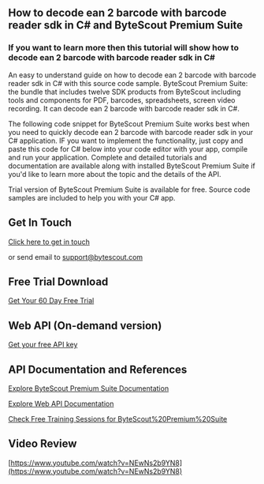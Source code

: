 ## How to decode ean 2 barcode with barcode reader sdk in C# and ByteScout Premium Suite

### If you want to learn more then this tutorial will show how to decode ean 2 barcode with barcode reader sdk in C#

An easy to understand guide on how to decode ean 2 barcode with barcode reader sdk in C# with this source code sample. ByteScout Premium Suite: the bundle that includes twelve SDK products from ByteScout including tools and components for PDF, barcodes, spreadsheets, screen video recording. It can decode ean 2 barcode with barcode reader sdk in C#.

The following code snippet for ByteScout Premium Suite works best when you need to quickly decode ean 2 barcode with barcode reader sdk in your C# application. IF you want to implement the functionality, just copy and paste this code for C# below into your code editor with your app, compile and run your application. Complete and detailed tutorials and documentation are available along with installed ByteScout Premium Suite if you'd like to learn more about the topic and the details of the API.

Trial version of ByteScout Premium Suite is available for free. Source code samples are included to help you with your C# app.

## Get In Touch

[Click here to get in touch](https://bytescout.zendesk.com/hc/en-us/requests/new?subject=ByteScout%20Premium%20Suite%20Question)

or send email to [support@bytescout.com](mailto:support@bytescout.com?subject=ByteScout%20Premium%20Suite%20Question) 

## Free Trial Download

[Get Your 60 Day Free Trial](https://bytescout.com/download/web-installer?utm_source=github-readme)

## Web API (On-demand version)

[Get your free API key](https://pdf.co/documentation/api?utm_source=github-readme)

## API Documentation and References

[Explore ByteScout Premium Suite Documentation](https://bytescout.com/documentation/index.html?utm_source=github-readme)

[Explore Web API Documentation](https://pdf.co/documentation/api?utm_source=github-readme)

[Check Free Training Sessions for ByteScout%20Premium%20Suite](https://academy.bytescout.com/)

## Video Review

[https://www.youtube.com/watch?v=NEwNs2b9YN8](https://www.youtube.com/watch?v=NEwNs2b9YN8)